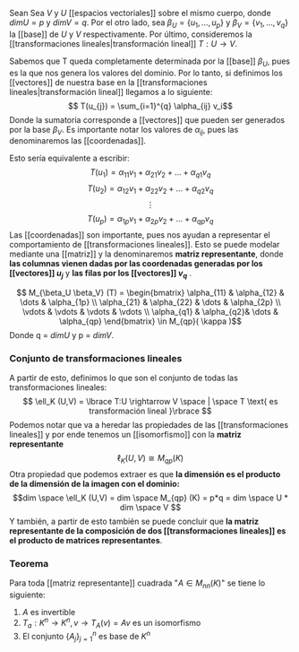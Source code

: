 
Sean Sea $V$ y $U$ [[espacios vectoriales]] sobre el mismo cuerpo, donde $dimU = p$ y $dimV = q$. Por el otro lado, sea $\beta_U = \lbrace u_1, \dots, u_p \rbrace$ y $\beta_V = \lbrace v_1, \dots, v_q \rbrace$ la [[base]] de $U$ y $V$ respectivamente. Por último, consideremos la [[transformaciones lineales|transformación lineal]] $T:U \rightarrow V$. 

Sabemos que T queda completamente determinada por la [[base]] $\beta_U$, pues es la que nos genera los valores del dominio. Por lo tanto, si definimos los [[vectores]] de nuestra base en la [[transformaciones lineales|transformación lineal]] llegamos a lo siguiente: 
$$ T(u_{j}) = \sum_{i=1}^{q} \alpha_{ij} v_i$$
Donde la sumatoria corresponde a [[vectores]] que pueden ser generados por la base $\beta_V$. Es importante notar los valores de $\alpha_{ij}$, pues las denominaremos las [[coordenadas]]. 

Esto sería equivalente a escribir: 
$$ T(u_1) = \alpha_{11} v_1 + \alpha_{21} v_2 + \dots + \alpha_{q1}v_{q} $$$$ T(u_2) = \alpha_{12} v_1 + \alpha_{22} v_2 + \dots + \alpha_{q2}v_{q} $$$$ \vdots $$$$T(u_p) = \alpha_{1p}v_1 + \alpha_{2p}v_2 + \dots + \alpha_{qp}v_q$$
Las [[coordenadas]] son importante, pues nos ayudan a representar el comportamiento de [[transformaciones lineales]]. Esto se puede modelar mediante una [[matriz]] y la denominaremos **matriz representante**, donde **las columnas vienen dadas por las coordenadas generadas por los [[vectores]] $u_j$** y **las filas por los [[vectores]] $v_q$** . 

$$ M_{\beta_U \beta_V} (T) = \begin{bmatrix}
			\alpha_{11} & \alpha_{12} & \dots & \alpha_{1p} \\ 
			\alpha_{21} & \alpha_{22} & \dots & \alpha_{2p} \\ 
			\vdots & \vdots & \vdots & \vdots \\ 
			\alpha_{q1} & \alpha_{q2}& \dots & \alpha_{qp}
		\end{bmatrix} \in M_{qp}( \kappa )$$
Donde q = $dimU$ y p = $dimV$.

### Conjunto de transformaciones lineales 

A partir de esto, definimos lo que son el conjunto de todas las transformaciones lineales: 
$$ \ell_K (U,V) = \lbrace T:U \rightarrow V \space | \space T \text{ es transformación lineal }\rbrace $$ Podemos notar que va a heredar las propiedades de las [[transformaciones lineales]] y por ende tenemos un [[isomorfismo]] con la **matriz representante** 
$$ \ell_K (U,V) \cong M_{qp} (K) $$ Otra propiedad que podemos extraer es que **la dimensión es el producto de la dimensión de la imagen con el dominio:**
$$dim \space \ell_K (U,V) = dim \space M_{qp} (K) = p*q = dim \space U * dim \space V $$ Y también, a partir de esto también se puede concluir que **la matriz representante de la composición de dos [[transformaciones lineales]] es el producto de matrices representantes**. 

### Teorema 

Para toda [[matriz representante]] cuadrada "$A \in M_{nn}(K)$" se tiene lo siguiente: 

1. $A$  es invertible
2. $T_a : K^n \rightarrow K^n, v \rightarrow T_A (v) = Av \text{ es un isomorfismo}$ 
3. El conjunto $\lbrace A_{\dot j}\rbrace ^{n}_{j=1}$ es base de $K^n$ 